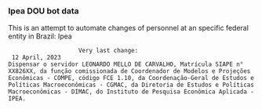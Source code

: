  ### Ipea DOU bot data
 This is an attempt to automate changes of personnel at an specific federal entity in Brazil: Ipea
 
                        Very last change: 
 	 12 April, 2023
	Dispensar o servidor LEONARDO MELLO DE CARVALHO, Matrícula SIAPE n° XX826XX, da função comissionada de Coordenador de Modelos e Projeções Econômicas - COMPE, código FCE 1.10, da Coordenação-Geral de Estudos e Políticas Macroeconômicas - CGMAC, da Diretoria de Estudos e Políticas Macroeconômicas - DIMAC, do Instituto de Pesquisa Econômica Aplicada - IPEA.
